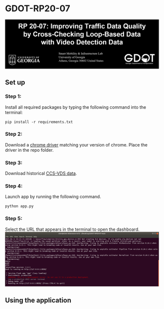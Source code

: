 # GDOT-RP20-07

![title](static/assets/imgs/title.PNG)

## Set up
### Step 1:
Install all required packages by typing the following command into the terminal:
```
pip install -r requirements.txt
```
### Step 2:
Download a [chrome driver](https://chromedriver.chromium.org/downloads) matching your version of chrome. Place the driver in the repo folder.
### Step 3:
Download historical [CCS-VDS data](https://drive.google.com/file/d/1sJVT0Z2HbnMA9soFFfnMJ-le_DcM-tJc/view?usp=sharing).
### Step 4:
Launch app by running the following command.
```
python app.py
```
### Step 5:
Select the URL that appears in the terminal to open the dashboard.
![title](static/assets/imgs/term.png)



## Using the application


